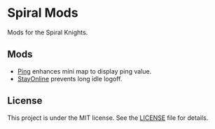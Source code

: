 # Spiral Mods

Mods for the Spiral Knights.

## Mods

- [Ping](projectx-ping/README.md) enhances mini map to display ping value.
- [StayOnline](projectx-stayonline/README.md) prevents long idle logoff.

## License

This project is under the MIT license. See the [LICENSE](LICENSE) file for details.
